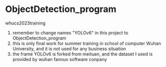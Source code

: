 # ObjectDetection_program
whucs2023training
1. remember to change names "YOLOv6" in this project  to ObjectDetection_program
2. this is only final work for summer training in school of computer Wuhan University, and it is not used for any business situation
3. the frame YOLOv6 is forked from meituan, and the dataset I used is provided by wuhan fannuo software conpany
